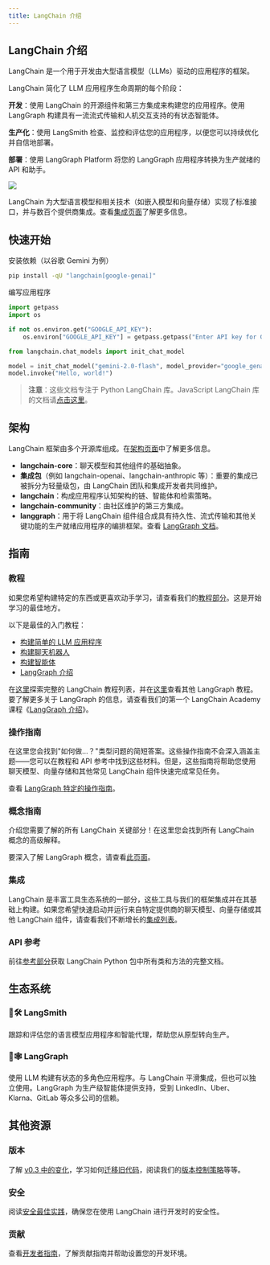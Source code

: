 ```yaml
---
title: LangChain 介绍
---
```


## LangChain 介绍

LangChain 是一个用于开发由大型语言模型（LLMs）驱动的应用程序的框架。

LangChain 简化了 LLM 应用程序生命周期的每个阶段：

**开发**：使用 LangChain 的开源组件和第三方集成来构建您的应用程序。使用 LangGraph 构建具有一流流式传输和人机交互支持的有状态智能体。

**生产化**：使用 LangSmith 检查、监控和评估您的应用程序，以便您可以持续优化并自信地部署。

**部署**：使用 LangGraph Platform 将您的 LangGraph 应用程序转换为生产就绪的 API 和助手。

![](https://python.langchain.com/svg/langchain_stack_112024.svg)

LangChain 为大型语言模型和相关技术（如嵌入模型和向量存储）实现了标准接口，并与数百个提供商集成。查看[集成页面](https://python.langchain.com/docs/integrations/providers/)了解更多信息。

## 快速开始

安装依赖（以谷歌 Gemini 为例）

```bash
pip install -qU "langchain[google-genai]"
```
编写应用程序

```python
import getpass
import os

if not os.environ.get("GOOGLE_API_KEY"):
    os.environ["GOOGLE_API_KEY"] = getpass.getpass("Enter API key for Google Gemini: ")

from langchain.chat_models import init_chat_model

model = init_chat_model("gemini-2.0-flash", model_provider="google_genai")
model.invoke("Hello, world!")
```

> **注意**：这些文档专注于 Python LangChain 库。JavaScript LangChain 库的文档请[点击这里](https://js.langchain.com/)。

## 架构

LangChain 框架由多个开源库组成。在[架构页面](https://python.langchain.com/docs/concepts/architecture/)中了解更多信息。

- **langchain-core**：聊天模型和其他组件的基础抽象。
- **集成包**（例如 langchain-openai、langchain-anthropic 等）：重要的集成已被拆分为轻量级包，由 LangChain 团队和集成开发者共同维护。
- **langchain**：构成应用程序认知架构的链、智能体和检索策略。
- **langchain-community**：由社区维护的第三方集成。
- **langgraph**：用于将 LangChain 组件组合成具有持久性、流式传输和其他关键功能的生产就绪应用程序的编排框架。查看 [LangGraph 文档](https://langchain-ai.github.io/langgraph/)。

## 指南

### 教程

如果您希望构建特定的东西或更喜欢动手学习，请查看我们的[教程部分](https://python.langchain.com/docs/tutorials/)。这是开始学习的最佳地方。

以下是最佳的入门教程：

- [构建简单的 LLM 应用程序](https://python.langchain.com/docs/tutorials/llm_chain/)
- [构建聊天机器人](https://python.langchain.com/docs/tutorials/chatbot/)
- [构建智能体](https://python.langchain.com/docs/tutorials/agents/)
- [LangGraph 介绍](https://python.langchain.com/docs/tutorials/introduction/)

在[这里](https://python.langchain.com/docs/tutorials/)探索完整的 LangChain 教程列表，并在[这里](https://langchain-ai.github.io/langgraph/tutorials/)查看其他 LangGraph 教程。要了解更多关于 LangGraph 的信息，请查看我们的第一个 LangChain Academy 课程《[LangGraph 介绍](https://academy.langchain.com/courses/intro-to-langgraph)》。

### 操作指南

在这里您会找到"如何做...？"类型问题的简短答案。这些操作指南不会深入涵盖主题——您可以在教程和 API 参考中找到这些材料。但是，这些指南将帮助您使用聊天模型、向量存储和其他常见 LangChain 组件快速完成常见任务。

查看 [LangGraph 特定的操作指南](https://langchain-ai.github.io/langgraph/how-tos/)。

### 概念指南

介绍您需要了解的所有 LangChain 关键部分！在这里您会找到所有 LangChain 概念的高级解释。

要深入了解 LangGraph 概念，请查看[此页面](https://langchain-ai.github.io/langgraph/concepts/)。

### 集成

LangChain 是丰富工具生态系统的一部分，这些工具与我们的框架集成并在其基础上构建。如果您希望快速启动并运行来自特定提供商的聊天模型、向量存储或其他 LangChain 组件，请查看我们不断增长的[集成列表](https://python.langchain.com/docs/integrations/)。

### API 参考

前往[参考部分](https://python.langchain.com/api_reference/)获取 LangChain Python 包中所有类和方法的完整文档。

## 生态系统

### 🦜🛠️ LangSmith

跟踪和评估您的语言模型应用程序和智能代理，帮助您从原型转向生产。

### 🦜🕸️ LangGraph

使用 LLM 构建有状态的多角色应用程序。与 LangChain 平滑集成，但也可以独立使用。LangGraph 为生产级智能体提供支持，受到 LinkedIn、Uber、Klarna、GitLab 等众多公司的信赖。

## 其他资源

### 版本

了解 [v0.3 中的变化](https://python.langchain.com/docs/versions/v0_3/)，学习如何[迁移旧代码](https://python.langchain.com/docs/versions/migrating_memory/)，阅读我们的[版本控制策略](https://python.langchain.com/docs/versions/overview/)等等。

### 安全

阅读[安全最佳实践](https://python.langchain.com/docs/security/)，确保您在使用 LangChain 进行开发时的安全性。

### 贡献

查看[开发者指南](https://python.langchain.com/docs/contributing/)，了解贡献指南并帮助设置您的开发环境。